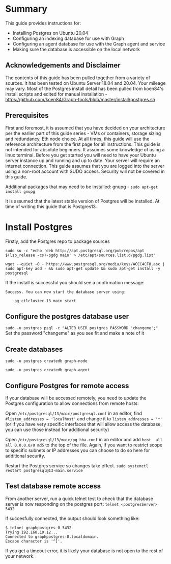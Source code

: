 # Summary
This guide provides instructions for:
* Installing Postgres on Ubuntu 20.04
* Configuring an indexing database for use with Graph
* Configuring an agent database for use with the Graph agent and service
* Making sure the database is accessible on the local network

## Acknowledgements and Disclaimer
The contents of this guide has been pulled together from a variety of sources. It has been tested on Ubuntu Server 18.04 and 20.04. Your mileage may vary. Most of the Postgres install detail has been pulled from koen84's install scripts and edited for manual installation - https://github.com/koen84/Graph-tools/blob/master/install/postgres.sh

## Prerequisites
First and foremost, it is assumed that you have decided on your architecture per the earlier part of this guide series - VMs or containers, storage sizing and redundancy, Eth node choice. At all times, this guide will use the reference architecture from the first page for all instructions. This guide is not intended for absolute beginners. It assumes some knowledge of using a linux terminal. Before you get started you will need to have your Ubuntu server instance up and running and up to date. Your server will require an internet connection. This guide assumes that you are logged into the server using a non-root account with SUDO access. Security will not be covered in this guide.

Additional packages that may need to be installed:
gnupg - `sudo apt-get install gnupg`

It is assumed that the latest stable version of Postgres will be installed. At time of writing this guide that is Postgres13.


# Install Postgres
Firstly, add the Postgres repo to package sources

`sudo su -c "echo 'deb http://apt.postgresql.org/pub/repos/apt $(lsb_release -cs)-pgdg main' > /etc/apt/sources.list.d/pgdg.list"`

```wget --quiet -O - https://www.postgresql.org/media/keys/ACCC4CF8.asc | sudo apt-key add - && sudo apt-get update && sudo apt-get install -y postgresql```

If the install is successful you should see a confirmation message:

```
Success. You can now start the database server using:

    pg_ctlcluster 13 main start
```

## Configure the postgres database user
`sudo -u postgres psql -c "ALTER USER postgres PASSWORD 'changeme';"` Set the password "changeme" as you see fit and make a note of it

## Create databases
`sudo -u postgres createdb graph-node`

`sudo -u postgres createdb graph-agent`

## Configure Postgres for remote access
If your database will be accessed remotely, you need to update the Postgres configuration to allow connections from remote hosts:

Open `/etc/postgresql/13/main/postgresql.conf` in an editor, find `#listen_addresses = 'localhost'` and change it to `listen_addresses = '*'` (or if you have very specific interfaces that will allow access the database, you can use those instead for additional security)

Open `/etc/postgresql/13/main/pg_hba.conf` in an editor and add `host  all  all 0.0.0.0/0 md5` to the top of the file. Again, if you want to restrict scope to specific subnets or IP addresses you can choose to do so here for additional security.

Restart the Postgres service so changes take effect. `sudo systemctl restart postgresql@13-main.service`

## Test database remote access
From another server, run a quick telnet test to check that the database server is now responding on the postgres port:
`telnet <postgresServer> 5432`

If succesfully connected, the output should look something like:
```
$ telnet graphpostgres-0 5432
Trying 192.168.10.12...
Connected to graphpostgres-0.localdomain.
Escape character is '^]'.
```

If you get a timeout error, it is likely your database is not open to the rest of your network.

